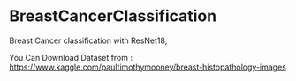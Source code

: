 # BreastCancerClassification
Breast Cancer classification with ResNet18,

You Can Download Dataset from :
https://www.kaggle.com/paultimothymooney/breast-histopathology-images

